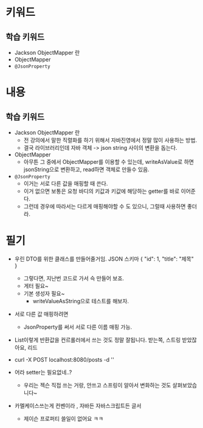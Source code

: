 # 키워드

## 학습 키워드

- Jackson ObjectMapper 란
- ObjectMapper
- `@JsonProperty`

# 내용

## 학습 키워드

- Jackson ObjectMapper 란
  - 전 강의에서 말한 직렬화를 하기 위해서 자바진영에서 정말 많이 사용하는 방법.
  - 결국 라이브러리인데 자바 객체 -> json string 사이의 변환을 돕는다.
- ObjectMapper
  - 아무튼 그 중에서 ObjectMapper를 이용할 수 있는데, writeAsValue로 하면 jsonString으로 변환하고, read하면 객체로 만들수 있음.
- `@JsonProperty`
  - 이거는 서로 다른 값을 매핑할 때 쓴다.
  - 이거 없으면 보통은 요청 바디의 키값과 키값에 해당하는 getter를 바로 이어준다.
  - 그런데 경우에 따라서는 다르게 매핑해야할 수 도 있으니, 그럴때 사용하면 좋더라.

# 필기

- 우린 DTO를 위한 클래스를 만들어줄거임.
  JSON 스키마
  {
  "id": 1,
  "title": "제목"
  }

  - 그렇다면, 지난번 코드로 가서 슥 만들어 보죠.
  - 게터 필요~
  - 기본 생성자 필요~
    - writeValueAsString으로 테스트를 해보자.

- 서로 다른 값 매핑하려면

  - JsonProperty를 써서 서로 다른 이름 매핑 가능.

- List<PostDto>이렇게 반환값을 컨르롤러에서 쓰는 것도 정말 잘됩니다.
  받는쪽, 스트링 받았잖아요, 리드

- curl -X POST localhost:8080/posts -d ''

- 어라 setter는 필요없네..?

  - 우리는 젝슨 직접 쓰는 거랑, 안쓰고 스프링이 알아서 변화하는 것도 살펴보았습니다~

- 카멜케이스쓰는게 컨벤이라 , 자바든 자바스크립트든 글서
  - 제이슨 프로퍼티 쓸일이 없어요 ㅋㅋ
